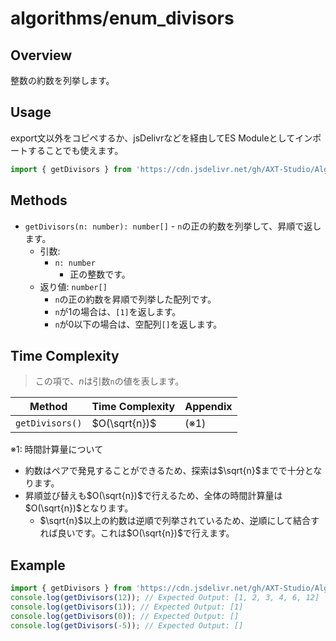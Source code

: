 # algorithms/enum_divisors

## Overview

整数の約数を列挙します。

## Usage

export文以外をコピペするか、jsDelivrなどを経由してES Moduleとしてインポートすることでも使えます。

```js
import { getDivisors } from 'https://cdn.jsdelivr.net/gh/AXT-Studio/Algos.js/algorithms/enum_divisors/main.mjs';
```

## Methods

- `getDivisors(n: number): number[]` - `n`の正の約数を列挙して、昇順で返します。
    - 引数:
        - `n: number`
            - 正の整数です。
    - 返り値: `number[]`
        - `n`の正の約数を昇順で列挙した配列です。
        - `n`が1の場合は、`[1]`を返します。
        - `n`が0以下の場合は、空配列`[]`を返します。

## Time Complexity

> この項で、$n$は引数`n`の値を表します。

| Method | Time Complexity | Appendix |
|--------|-----------------|----------|
| `getDivisors()` | $O(\sqrt{n})$ | (※1) |

※1: 時間計算量について
- 約数はペアで発見することができるため、探索は$\sqrt{n}$までで十分となります。
- 昇順並び替えも$O(\sqrt{n})$で行えるため、全体の時間計算量は$O(\sqrt{n})$となります。
    - $\sqrt{n}$以上の約数は逆順で列挙されているため、逆順にして結合すれば良いです。これは$O(\sqrt{n})$で行えます。

## Example

```js
import { getDivisors } from 'https://cdn.jsdelivr.net/gh/AXT-Studio/Algos.js/algorithms/enum_divisors/main.mjs';
console.log(getDivisors(12)); // Expected Output: [1, 2, 3, 4, 6, 12]
console.log(getDivisors(1)); // Expected Output: [1]
console.log(getDivisors(0)); // Expected Output: []
console.log(getDivisors(-5)); // Expected Output: []
```
